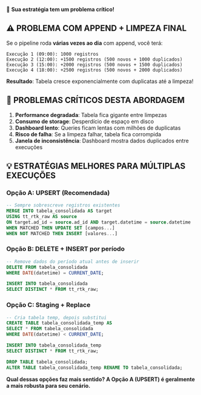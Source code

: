 🤔 **Sua estratégia tem um problema crítico!**

## ⚠️ **PROBLEMA COM APPEND + LIMPEZA FINAL**

Se o pipeline roda **várias vezes ao dia** com append, você terá:

```
Execução 1 (09:00): 1000 registros
Execução 2 (12:00): +1500 registros (500 novos + 1000 duplicados)
Execução 3 (15:00): +2000 registros (500 novos + 1500 duplicados)
Execução 4 (18:00): +2500 registros (500 novos + 2000 duplicados)
```

**Resultado**: Tabela cresce exponencialmente com duplicatas até a limpeza!

## 🚨 **PROBLEMAS CRÍTICOS DESTA ABORDAGEM**

1. **Performance degradada**: Tabela fica gigante entre limpezas
2. **Consumo de storage**: Desperdício de espaço em disco
3. **Dashboard lento**: Queries ficam lentas com milhões de duplicatas
4. **Risco de falha**: Se a limpeza falhar, tabela fica corrompida
5. **Janela de inconsistência**: Dashboard mostra dados duplicados entre execuções

## 💡 **ESTRATÉGIAS MELHORES PARA MÚLTIPLAS EXECUÇÕES**

### **Opção A: UPSERT (Recomendada)**

```sql
-- Sempre sobrescreve registros existentes
MERGE INTO tabela_consolidada AS target
USING tt_rtk_raw AS source
ON target.ad_id = source.ad_id AND target.datetime = source.datetime
WHEN MATCHED THEN UPDATE SET [campos...]
WHEN NOT MATCHED THEN INSERT [valores...]
```

### **Opção B: DELETE + INSERT por período**

```sql
-- Remove dados do período atual antes de inserir
DELETE FROM tabela_consolidada 
WHERE DATE(datetime) = CURRENT_DATE;

INSERT INTO tabela_consolidada 
SELECT DISTINCT * FROM tt_rtk_raw;
```

### **Opção C: Staging + Replace**

```sql
-- Cria tabela temp, depois substitui
CREATE TABLE tabela_consolidada_temp AS 
SELECT * FROM tabela_consolidada 
WHERE DATE(datetime) < CURRENT_DATE;

INSERT INTO tabela_consolidada_temp 
SELECT DISTINCT * FROM tt_rtk_raw;

DROP TABLE tabela_consolidada;
ALTER TABLE tabela_consolidada_temp RENAME TO tabela_consolidada;
```

**Qual dessas opções faz mais sentido? A Opção A (UPSERT) é geralmente a mais robusta para seu cenário.**